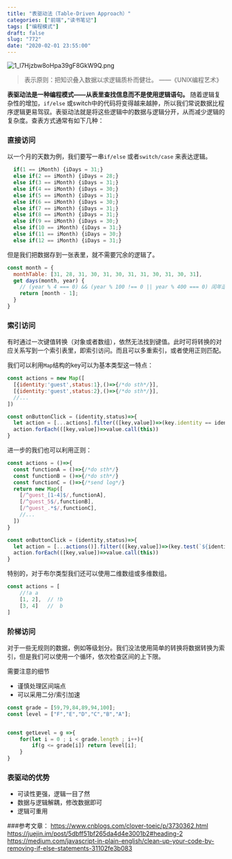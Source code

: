 ```yaml
---
title: "表驱动法（Table-Driven Approach）"
categories: ["前端","读书笔记"]
tags: ["编程模式"]
draft: false
slug: "772"
date: "2020-02-01 23:55:00"
---
```


<img src="https://zhangchen915.com/usr/uploads/2020/02/4045386708.png" alt="1_l7Hjzbw8oHpa39gF8GkW9Q.png" />

> 表示原则：把知识叠入数据以求逻辑质朴而健壮。 ——《UNIX编程艺术》

**表驱动法是一种编程模式——从表里查找信息而不是使用逻辑语句。**
随着逻辑复杂性的增加，`if/else` 或switch中的代码将变得越来越肿，所以我们常说数据比程序逻辑更易驾驭。表驱动法就是将这些逻辑中的数据与逻辑分开，从而减少逻辑的复杂度。查表方式通常有如下几种：

### 直接访问

以一个月的天数为例，我们要写一串`if/else` 或者`switch/case` 来表达逻辑。
```js
  if(1 == iMonth) {iDays = 31;}
  else if(2 == iMonth) {iDays = 28;}
  else if(3 == iMonth) {iDays = 31;}
  else if(4 == iMonth) {iDays = 30;}
  else if(5 == iMonth) {iDays = 31;}
  else if(6 == iMonth) {iDays = 30;}
  else if(7 == iMonth) {iDays = 31;}
  else if(8 == iMonth) {iDays = 31;}
  else if(9 == iMonth) {iDays = 30;}
  else if(10 == iMonth) {iDays = 31;}
  else if(11 == iMonth) {iDays = 30;}
  else if(12 == iMonth) {iDays = 31;}

```

但是我们把数据存到一张表里，就不需要冗余的逻辑了。
```js
const month = {
  monthTable: [31, 28, 31, 30, 31, 30, 31, 31, 30, 31, 30, 31],
  get days(month, year) {
    // (year % 4 === 0) && (year % 100 !== 0 || year % 400 === 0) 闰年逻辑 
    return [month - 1];
  }
}
```


### 索引访问
有时通过一次键值转换（对象或者数组），依然无法找到键值。此时可将转换的对应关系写到一个索引表里，即索引访问。而且可以多重索引，或者使用正则匹配。

我们可以利用`Map`结构的key可以为基本类型这一特点：
```js
const actions = new Map([
  [{identity:'guest',status:1},()=>{/*do sth*/}],
  [{identity:'guest',status:2},()=>{/*do sth*/}],
  //...
])

const onButtonClick = (identity,status)=>{
  let action = [...actions].filter(([key,value])=>(key.identity == identity && key.status == status))
  action.forEach(([key,value])=>value.call(this))
}
```

进一步的我们也可以利用正则：
```js
const actions = ()=>{
  const functionA = ()=>{/*do sth*/}
  const functionB = ()=>{/*do sth*/}
  const functionC = ()=>{/*send log*/}
  return new Map([
    [/^guest_[1-4]$/,functionA],
    [/^guest_5$/,functionB],
    [/^guest_.*$/,functionC],
    //...
  ])
}

const onButtonClick = (identity,status)=>{
  let action = [...actions()].filter(([key,value])=>(key.test(`${identity}_${status}`)))
  action.forEach(([key,value])=>value.call(this))
}
```

特别的，对于布尔类型我们还可以使用二维数组或多维数组。
```js
const actions = [
    //!a a
    [1, 2],  // !b
    [3, 4]   //  b 
]

```

### 阶梯访问
对于一些无规则的数据，例如等级划分。我们没法使用简单的转换将数据转换为索引，但是我们可以使用一个循环，依次检查区间的上下限。

需要注意的细节
- 谨慎处理区间端点
- 可以采用二分/索引加速


```js
const grade = [59,79,84,89,94,100]; 
const level = ["F","E","D","C","B","A"];


const getLevel = g =>{
    for(let i = 0 ; i < grade.length ; i++){
        if(g <= grade[i]) return level[i];
    }
}
```


### 表驱动的优势
- 可读性更强，逻辑一目了然
- 数据与逻辑解耦，修改数据即可
- 逻辑可重用

###参考文章：
https://www.cnblogs.com/clover-toeic/p/3730362.html
https://juejin.im/post/5dbff51bf265da4d4e3001b2#heading-2
https://medium.com/javascript-in-plain-english/clean-up-your-code-by-removing-if-else-statements-31102fe3b083
